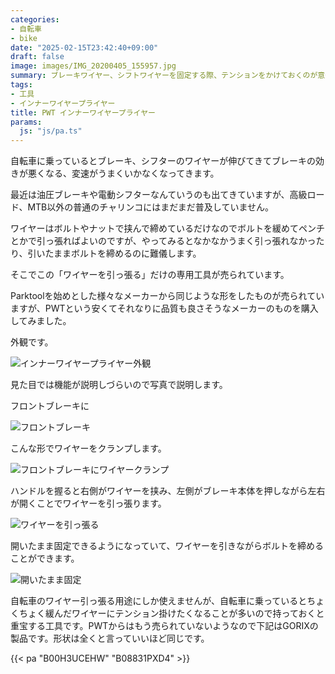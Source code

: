 ```yaml
---
categories:
- 自転車
- bike
date: "2025-02-15T23:42:40+09:00"
draft: false
image: images/IMG_20200405_155957.jpg
summary: ブレーキワイヤー、シフトワイヤーを固定する際、テンションをかけておくのが意外とやりにくく大変です。ワイヤーにテンションをかけて固定できる専用工具、インナーワイヤープライヤーをレビューします。
tags:
- 工具
- インナーワイヤープライヤー
title: PWT インナーワイヤープライヤー
params:
  js: "js/pa.ts"
---
```


自転車に乗っているとブレーキ、シフターのワイヤーが伸びてきてブレーキの効きが悪くなる、変速がうまくいかなくなってきます。

最近は油圧ブレーキや電動シフターなんていうのも出てきていますが、高級ロード、MTB以外の普通のチャリンコにはまだまだ普及していません。

ワイヤーはボルトやナットで挟んで締めているだけなのでボルトを緩めてペンチとかで引っ張ればよいのですが、やってみるとなかなかうまく引っ張れなかったり、引いたままボルトを締めるのに難儀します。

そこでこの「ワイヤーを引っ張る」だけの専用工具が売られています。

Parktoolを始めとした様々なメーカーから同じような形をしたものが売られていますが、PWTという安くてそれなりに品質も良さそうなメーカーのものを購入してみました。

外観です。

![インナーワイヤープライヤー外観](./images/IMG_20200405_155957.jpg)

見た目では機能が説明しづらいので写真で説明します。

フロントブレーキに

![フロントブレーキ](./images/IMG_20200405_160025.jpg)

こんな形でワイヤーをクランプします。

![フロントブレーキにワイヤークランプ](./images/IMG_20200405_160150.jpg)

ハンドルを握ると右側がワイヤーを挟み、左側がブレーキ本体を押しながら左右が開くことでワイヤーを引っ張ります。

![ワイヤーを引っ張る](./images/IMG_20200405_160209.jpg)

開いたまま固定できるようになっていて、ワイヤーを引きながらボルトを締めることができます。

![開いたまま固定](./images/IMG_20200405_160241.jpg)

自転車のワイヤー引っ張る用途にしか使えませんが、自転車に乗っているとちょくちょく緩んだワイヤーにテンション掛けたくなることが多いので持っておくと重宝する工具です。PWTからはもう売られていないようなので下記はGORIXの製品です。形状は全くと言っていいほど同じです。

{{< pa "B00H3UCEHW" "B08831PXD4" >}}
